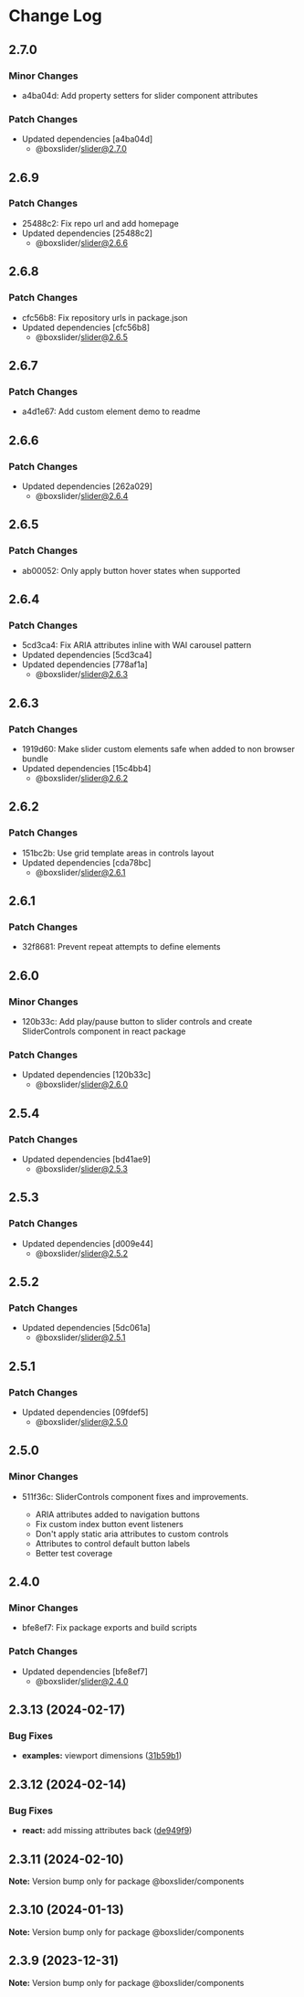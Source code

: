 # Change Log

## 2.7.0

### Minor Changes

- a4ba04d: Add property setters for slider component attributes

### Patch Changes

- Updated dependencies [a4ba04d]
  - @boxslider/slider@2.7.0

## 2.6.9

### Patch Changes

- 25488c2: Fix repo url and add homepage
- Updated dependencies [25488c2]
  - @boxslider/slider@2.6.6

## 2.6.8

### Patch Changes

- cfc56b8: Fix repository urls in package.json
- Updated dependencies [cfc56b8]
  - @boxslider/slider@2.6.5

## 2.6.7

### Patch Changes

- a4d1e67: Add custom element demo to readme

## 2.6.6

### Patch Changes

- Updated dependencies [262a029]
  - @boxslider/slider@2.6.4

## 2.6.5

### Patch Changes

- ab00052: Only apply button hover states when supported

## 2.6.4

### Patch Changes

- 5cd3ca4: Fix ARIA attributes inline with WAI carousel pattern
- Updated dependencies [5cd3ca4]
- Updated dependencies [778af1a]
  - @boxslider/slider@2.6.3

## 2.6.3

### Patch Changes

- 1919d60: Make slider custom elements safe when added to non browser bundle
- Updated dependencies [15c4bb4]
  - @boxslider/slider@2.6.2

## 2.6.2

### Patch Changes

- 151bc2b: Use grid template areas in controls layout
- Updated dependencies [cda78bc]
  - @boxslider/slider@2.6.1

## 2.6.1

### Patch Changes

- 32f8681: Prevent repeat attempts to define elements

## 2.6.0

### Minor Changes

- 120b33c: Add play/pause button to slider controls and create SliderControls component in react package

### Patch Changes

- Updated dependencies [120b33c]
  - @boxslider/slider@2.6.0

## 2.5.4

### Patch Changes

- Updated dependencies [bd41ae9]
  - @boxslider/slider@2.5.3

## 2.5.3

### Patch Changes

- Updated dependencies [d009e44]
  - @boxslider/slider@2.5.2

## 2.5.2

### Patch Changes

- Updated dependencies [5dc061a]
  - @boxslider/slider@2.5.1

## 2.5.1

### Patch Changes

- Updated dependencies [09fdef5]
  - @boxslider/slider@2.5.0

## 2.5.0

### Minor Changes

- 511f36c: SliderControls component fixes and improvements.

  - ARIA attributes added to navigation buttons
  - Fix custom index button event listeners
  - Don't apply static aria attributes to custom controls
  - Attributes to control default button labels
  - Better test coverage

## 2.4.0

### Minor Changes

- bfe8ef7: Fix package exports and build scripts

### Patch Changes

- Updated dependencies [bfe8ef7]
  - @boxslider/slider@2.4.0

## 2.3.13 (2024-02-17)

### Bug Fixes

- **examples:** viewport dimensions ([31b59b1](https://github.com/boxslider/slider/packages/components/commit/31b59b1a1760d66577c5a454fff58c0403a5d51f))

## 2.3.12 (2024-02-14)

### Bug Fixes

- **react:** add missing attributes back ([de949f9](https://github.com/boxslider/slider/packages/components/commit/de949f93a5c9becbb392431639a18eeaf33e6a3c))

## 2.3.11 (2024-02-10)

**Note:** Version bump only for package @boxslider/components

## 2.3.10 (2024-01-13)

**Note:** Version bump only for package @boxslider/components

## 2.3.9 (2023-12-31)

**Note:** Version bump only for package @boxslider/components
